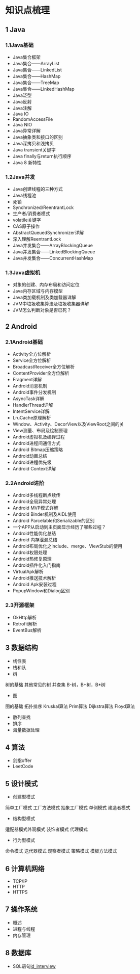 # 知识点梳理
## 1 Java
### 1.1Java基础

- Java集合框架
- Java集合——ArrayList
- Java集合——LinkedList
- Java集合——HashMap
- Java集合——TreeMap
- Java集合——LinkedHashMap
- Java泛型
- Java反射
- Java注解
- Java IO
- RandomAccessFile
- Java NIO
- Java异常详解
- Java抽象类和接口的区别
- Java深拷贝和浅拷贝
- Java transient关键字
- Java finally与return执行顺序
- Java 8 新特性
### 1.2Java并发

- Java创建线程的三种方式
- Java线程池
- 死锁
- Synchronized/ReentrantLock
- 生产者/消费者模式
- volatile关键字
- CAS原子操作
- AbstractQueuedSynchronizer详解
- 深入理解ReentrantLock
- Java并发集合——ArrayBlockingQueue
- Java并发集合——LinkedBlockingQueue
- Java并发集合——ConcurrentHashMap
### 1.3Java虚拟机

- 对象的创建、内存布局和访问定位
- Java内存区域与内存模型
- Java类加载机制及类加载器详解
- JVM中垃圾收集算法及垃圾收集器详解
- JVM怎么判断对象是否已死？
## 2 Android
### 2.1Android基础

- Activity全方位解析
- Service全方位解析
- BroadcastReceiver全方位解析
- ContentProvider全方位解析
- Fragment详解
- Android消息机制
- Android事件分发机制
- AsyncTask详解
- HandlerThread详解
- IntentService详解
- LruCache原理解析
- Window、Activity、DecorView以及ViewRoot之间的关
- View测量、布局及绘制原理
- Android虚拟机及编译过程
- Android进程间通信方式
- Android Bitmap压缩策略
- Android动画总结
- Android进程优先级
- Android Context详解
### 2.2Android进阶

- Android多线程断点续传
- Android全局异常处理
- Android MVP模式详解
- Android Binder机制及AIDL使用
- Android Parcelable和Serializable的区别
- 一个APP从启动到主页面显示经历了哪些过程？
- Android性能优化总结
- Android 内存泄漏总结
- Android布局优化之include、merge、ViewStub的使用
- Android权限处理
- Android热修复原理
- Android插件化入门指南
- VirtualApk解析
- Android推送技术解析
- Android Apk安装过程
- PopupWindow和Dialog区别
### 2.3开源框架

- OkHttp解析
- Retrofit解析
- EventBus解析
## 3 数据结构

- 线性表
- 栈和队
- 树

树的基础 其他常见的树 并查集 B-树，B+树，B*树

- 图

图的基础 拓扑排序 Kruskal算法 Prim算法 Dijkstra算法 Floyd算法

- 散列查找
- 排序
- 海量数据处理
## 4 算法

- 剑指offer
- LeetCode
## 5 设计模式

- 创建型模式

简单工厂模式 工厂方法模式 抽象工厂模式 单例模式 建造者模式

- 结构型模式

适配器模式外观模式 装饰者模式 代理模式

- 行为型模式

命令模式 迭代器模式 观察者模式 策略模式 模板方法模式
## 6 计算机网络

- TCP/IP
- HTTP
- HTTPS
## 7 操作系统

- 概述
- 进程与线程
- 内存管理
## 8 数据库

- SQL语句[id_interview](https://hd.nowcoder.com/link.html?target=https://link.zhihu.com/?target%3Dhttps%253A%2Fgithub.com%2FLRH1993%2Fandroid_interview)
